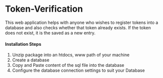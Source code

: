 # Token-Verification
This web application helps with anyone who wishes to register tokens into a database and also checks whether that token already exists. If the token does not exist, it is the saved as a new entry. 

<h4>Installation Steps</h4>
<ol>
  <li>Unzip package into an htdocs, www path of your machine</li>
  <li>Create a database</li>
  <li>Copy and Paste content of the sql file into the database</li>
  <li>Configure the database connection settings to suit your Database</li>
  </ol>
